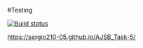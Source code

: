 #Testing

[![Build status](https://ci.appveyor.com/api/projects/status/0xai36ach7ns8kmc?svg=true)](https://ci.appveyor.com/project/Sergio210-05/ajsb-task-5)

https://sergio210-05.github.io/AJSB_Task-5/
